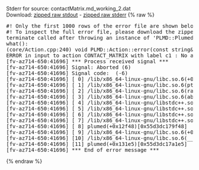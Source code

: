 Stderr for source:  contactMatrix.md_working_2.dat   
Download: [zipped raw stdout](contactMatrix.md_working_2.dat.plumed.stdout.txt.zip) - [zipped raw stderr](contactMatrix.md_working_2.dat.plumed.stderr.txt.zip) 
{% raw %}
<pre>
#! Only the first 1000 rows of the error file are shown below
#! To inspect the full error file, please download the zipped raw stderr file above
terminate called after throwing an instance of 'PLMD::Plumed::ExceptionError'
what():
(core/Action.cpp:240) void PLMD::Action::error(const string&) const
ERROR in input to action CONTACT_MATRIX with label c1 : No atoms have been read in
[fv-az714-650:41696] *** Process received signal ***
[fv-az714-650:41696] Signal: Aborted (6)
[fv-az714-650:41696] Signal code:  (-6)
[fv-az714-650:41696] [ 0] /lib/x86_64-linux-gnu/libc.so.6(+0x42520)[0x7f42f2042520]
[fv-az714-650:41696] [ 1] /lib/x86_64-linux-gnu/libc.so.6(pthread_kill+0x12c)[0x7f42f20969fc]
[fv-az714-650:41696] [ 2] /lib/x86_64-linux-gnu/libc.so.6(raise+0x16)[0x7f42f2042476]
[fv-az714-650:41696] [ 3] /lib/x86_64-linux-gnu/libc.so.6(abort+0xd3)[0x7f42f20287f3]
[fv-az714-650:41696] [ 4] /lib/x86_64-linux-gnu/libstdc++.so.6(+0xa2b9e)[0x7f42f24a2b9e]
[fv-az714-650:41696] [ 5] /lib/x86_64-linux-gnu/libstdc++.so.6(+0xae20c)[0x7f42f24ae20c]
[fv-az714-650:41696] [ 6] /lib/x86_64-linux-gnu/libstdc++.so.6(+0xae277)[0x7f42f24ae277]
[fv-az714-650:41696] [ 7] /lib/x86_64-linux-gnu/libstdc++.so.6(__cxa_rethrow+0x4b)[0x7f42f24ae52b]
[fv-az714-650:41696] [ 8] plumed(+0x12f48)[0x55d3dc179f48]
[fv-az714-650:41696] [ 9] /lib/x86_64-linux-gnu/libc.so.6(+0x29d90)[0x7f42f2029d90]
[fv-az714-650:41696] [10] /lib/x86_64-linux-gnu/libc.so.6(__libc_start_main+0x80)[0x7f42f2029e40]
[fv-az714-650:41696] [11] plumed(+0x131e5)[0x55d3dc17a1e5]
[fv-az714-650:41696] *** End of error message ***
</pre>
{% endraw %}
